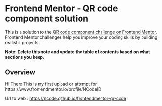 # Frontend Mentor - QR code component solution

This is a solution to the [QR code component challenge on Frontend Mentor](https://www.frontendmentor.io/challenges/qr-code-component-iux_sIO_H). Frontend Mentor challenges help you improve your coding skills by building realistic projects. 

**Note: Delete this note and update the table of contents based on what sections you keep.**

## Overview



Hi There This is my first upload or attempt for 
https://www.frontendmentor.io/profile/NCodeID

Url to web : https://ncode.github.io/frontendmentor-qr-code